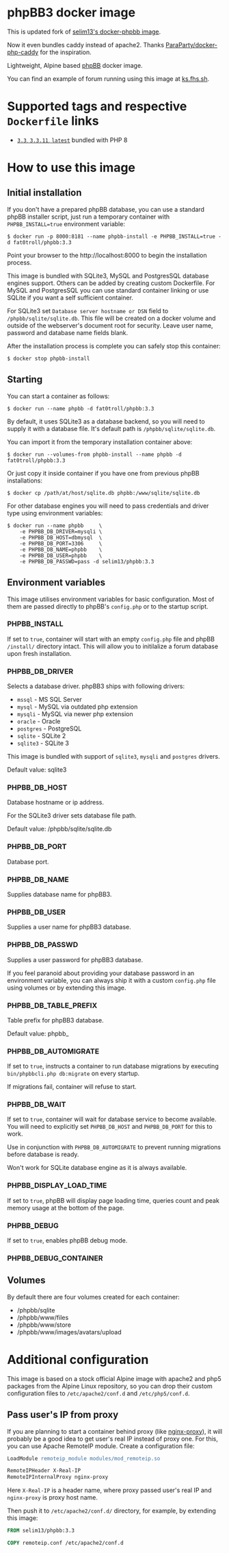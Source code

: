 # phpBB3 docker image

This is updated fork of [selim13's docker-phpbb image](https://github.com/selim13/docker-phpbb).

Now it even bundles caddy instead of apache2. Thanks
[ParaParty/docker-php-caddy](https://github.com/ParaParty/docker-php-caddy) for the inspiration.

Lightweight, Alpine based [phpBB](https://www.phpbb.com/) docker image.

You can find an example of forum running using this image at [ks.fhs.sh](https://ks.fhs.sh).

# Supported tags and respective `Dockerfile` links

- [`3.3`, `3.3.11`, `latest`](https://github.com/fat0troll/docker-phpbb/blob/master/Dockerfile) bundled with PHP 8

# How to use this image

## Initial installation

If you don't have a prepared phpBB database, you can use a standard phpBB
installer script, just run a temporary container with `PHPBB_INSTALL=true`
environment variable:

```console
$ docker run -p 8000:8181 --name phpbb-install -e PHPBB_INSTALL=true -d fat0troll/phpbb:3.3
```

Point your browser to the http://localhost:8000 to begin the
installation process.

This image is bundled with SQLite3, MySQL and PostgresSQL database engines
support. Others can be added by creating custom Dockerfile. For MySQL and PostgresSQL
you can use standard container linking or use SQLite if you want a self
sufficient container.

For SQLite3 set `Database server hostname or DSN` field to `/phpbb/sqlite/sqlite.db`.
This file will be created on a docker volume and outside of the webserver's document root
for security. Leave user name, password and database name fields blank.

After the installation process is complete you can safely stop this container:

```console
$ docker stop phpbb-install
```

## Starting

You can start a container as follows:

```console
$ docker run --name phpbb -d fat0troll/phpbb:3.3
```

By default, it uses SQLite3 as a database backend, so you will need to supply
it with a database file. It's default path is `/phpbb/sqlite/sqlite.db`.

You can import it from the temporary installation container above:

```console
$ docker run --volumes-from phpbb-install --name phpbb -d fat0troll/phpbb:3.3
```

Or just copy it inside container if you have one from previous phpBB
installations:

```console
$ docker cp /path/at/host/sqlite.db phpbb:/www/sqlite/sqlite.db
```

For other database engines you will need to pass credentials and driver type
using environment variables:

```console
$ docker run --name phpbb     \
    -e PHPBB_DB_DRIVER=mysqli \
    -e PHPBB_DB_HOST=dbmysql  \
    -e PHPBB_DB_PORT=3306     \
    -e PHPBB_DB_NAME=phpbb    \
    -e PHPBB_DB_USER=phpbb    \
    -e PHPBB_DB_PASSWD=pass -d selim13/phpbb:3.3
```

## Environment variables

This image utilises environment variables for basic configuration. Most of
them are passed directly to phpBB's `config.php` or to the startup script.

### PHPBB_INSTALL

If set to `true`, container will start with an empty `config.php` file and
phpBB `/install/` directory intact. This will allow you to initilalize
a forum database upon fresh installation.

### PHPBB_DB_DRIVER

Selects a database driver. phpBB3 ships with following drivers:

- `mssql` - MS SQL Server
- `mysql` - MySQL via outdated php extension
- `mysqli` - MySQL via newer php extension
- `oracle` - Oracle
- `postgres` - PostgreSQL
- `sqlite` - SQLite 2
- `sqlite3` - SQLite 3

This image is bundled with support of `sqlite3`, `mysqli` and `postgres` drivers.

Default value: sqlite3

### PHPBB_DB_HOST

Database hostname or ip address.

For the SQLite3 driver sets database file path.

Default value: /phpbb/sqlite/sqlite.db

### PHPBB_DB_PORT

Database port.

### PHPBB_DB_NAME

Supplies database name for phpBB3.

### PHPBB_DB_USER

Supplies a user name for phpBB3 database.

### PHPBB_DB_PASSWD

Supplies a user password for phpBB3 database.

If you feel paranoid about providing your database password in an environment
variable, you can always ship it with a custom `config.php` file using volumes
or by extending this image.

### PHPBB_DB_TABLE_PREFIX

Table prefix for phpBB3 database.

Default value: phpbb\_

### PHPBB_DB_AUTOMIGRATE

If set to `true`, instructs a container to run database migrations by
executing `bin/phpbbcli.php db:migrate` on every startup.

If migrations fail, container will refuse to start.

### PHPBB_DB_WAIT

If set to `true`, container will wait for database service to become available.
You will need to explicitly set `PHPBB_DB_HOST` and `PHPBB_DB_PORT` for this
to work.

Use in conjunction with `PHPBB_DB_AUTOMIGRATE` to prevent running migrations
before database is ready.

Won't work for SQLite database engine as it is always available.

### PHPBB_DISPLAY_LOAD_TIME

If set to `true`, phpBB will display page loading time, queries count and peak memory
usage at the bottom of the page.

### PHPBB_DEBUG

If set to `true`, enables phpBB debug mode.

### PHPBB_DEBUG_CONTAINER

## Volumes

By default there are four volumes created for each container:

- /phpbb/sqlite
- /phpbb/www/files
- /phpbb/www/store
- /phpbb/www/images/avatars/upload

# Additional configuration

This image is based on a stock official Alpine image with apache2 and php5
packages from the Alpine Linux repository, so you can drop their custom
configuration files to `/etc/apache2/conf.d` and `/etc/php5/conf.d`.

## Pass user's IP from proxy

If you are planning to start a container behind proxy
(like [nginx-proxy](https://github.com/jwilder/nginx-proxy)), it will probably
be a good idea to get user's real IP instead of proxy one. For this, you can use
Apache RemoteIP module. Create a configuration file:

```apache
LoadModule remoteip_module modules/mod_remoteip.so

RemoteIPHeader X-Real-IP
RemoteIPInternalProxy nginx-proxy
```

Here `X-Real-IP` is a header name, where proxy passed user's real IP and
`nginx-proxy` is proxy host name.

Then push it to `/etc/apache2/conf.d/` directory, for example, by extending this
image:

```dockerfile
FROM selim13/phpbb:3.3

COPY remoteip.conf /etc/apache2/conf.d
```
